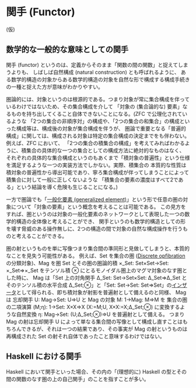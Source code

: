 # 関手 (Functor)

(仮)

## 数学的な一般的な意味としての関手

関手 (functor) というのは、定義からそのまま「関数の間の関数」と捉えてしまうよりも、
しばしば自然構成 (natural construction) とも呼ばれるように、
ある数学的構造の対象からある数学的構造の対象を自然な形で構成する構成手続きの一種と捉えた方が意味がわかりやすい。

圏論的には、対象というのは根源的である。つまり対象が常に集合構成を伴っているわけではないため、その集合構成を介して
「対象の (集合論的な) 要素」なるものを持ち出してくること自体できないことになる。(ZFC で公理化されているような
「2つの集合の非順序対」の構成や、「2つの集合の和集合」の構成といった構成等は、構成後の対象が集合構成を伴うが、
圏論で重要となる「普遍的構成」に関しては、構成される対象は特定の集合構成の決定までをも伴わない。例えば、ZFC において、
「2つの集合の積集合の構成」を考えてみればわかるように、積集合の具体的な一つの集合としての構成方法に絶対的なものはなく、
それぞれの具体的な集合構成というのもあくまで「積対象の普遍性」という仕様を満足するような一つの実装方法でしかない。実際、積集合の
本質的な性質は積対象の普遍性から導出可能であり、寧ろ集合構成が伴ってしまうことによって積集合に対して一般に正しくないような
「積集合の要素の濃度はすべて2である」という結論を導く危険も生じることになる。)

一方で圏論でも「[一般化要素 (generalized element)](https://ncatlab.org/nlab/show/generalized+element)」という形で任意の圏の対象について「対象の要素」という概念を考えることは可能である。
この見方をすれば、圏というのは対象の一般化要素のネットワークとして表現した一つの数学的構造の全体像と考えることができ、
関手というのも数学的構造としての形を壊す脅威のある操作無しに、2つの構造の間で対象の自然な構成操作を行うものと考えることができる。

圏の射というものを単に写像つまり集合間の準同形と見做してしまうと、本質的なことを見失う可能性がある。
例えば、Set を集合の圏 ([Discrete opfibration](https://ncatlab.org/nlab/show/discrete+opfibration) の分類対象)、Mag を圏 Set とその圏の圏論的積 ×_Set: Set×Set→Set: ×_Set⇒×_Set をテンソル積 ⊗ にとるモノイダル圏上のマグマ対象のなす圏とした時に、
Mag は「Set 上の対角関手 Δ_Set: Set→Set×Set: Δ_Set⇒Δ_Set とそのテンソル積の水平合成 Δ_Set;⊗」と「Set: Set→Set: Set⇒Set」の[インザータ](https://ncatlab.org/nlab/show/inserter)として得られる、即ち積対象が射影を普遍射として備えるのと同様、 
Mag は 忘却関手 U: Mag→Set: U⇒U と Mag の対象 M: 1→Mag: M⇒M を 集合の圏の二項演算 (M;η): 1→Set: X×X⇒X (X:=M;U, X×X:=X;Δ_Set;⊗) に変換するような自然変換 η: Mag→Set: (U;Δ_Set;⊗)⇒U を普遍射として備える。
つまり Mag の射は忘却関手 U によって単なる集合間の写像として構成し直すことはもちろんできるが、それは一つの結果であり、その事実が Mag の射というものは再構成された Set の射それ自体であったこと意味するわけではない。

## Haskell における関手

Haskell において関手といった場合、その内の「(理想的に) Haskell の型とその間の関数のなす圏の上の自己関手」のことを指すことが多い。
